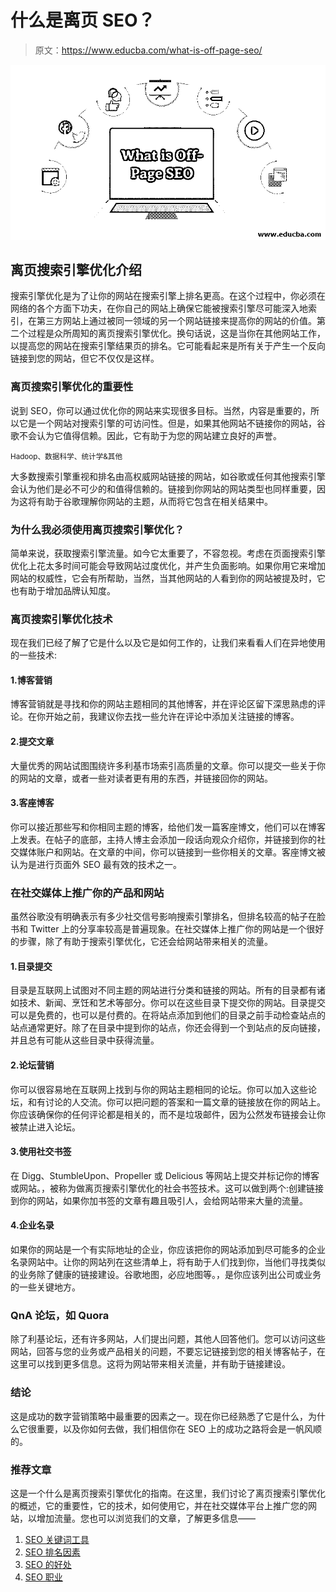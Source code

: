 # 什么是离页 SEO？

> 原文：<https://www.educba.com/what-is-off-page-seo/>

![What is Off-Page SEO](img/06f59c8b2ae0d43bef93ec3cbaffcfba.png)



## 离页搜索引擎优化介绍

搜索引擎优化是为了让你的网站在搜索引擎上排名更高。在这个过程中，你必须在网络的各个方面下功夫，在你自己的网站上确保它能被搜索引擎尽可能深入地索引，在第三方网站上通过被同一领域的另一个网站链接来提高你的网站的价值。第二个过程是众所周知的离页搜索引擎优化。换句话说，这是当你在其他网站工作，以提高您的网站在搜索引擎结果页的排名。它可能看起来是所有关于产生一个反向链接到您的网站，但它不仅仅是这样。

### 离页搜索引擎优化的重要性

说到 SEO，你可以通过优化你的网站来实现很多目标。当然，内容是重要的，所以它是一个网站对搜索引擎的可访问性。但是，如果其他网站不链接你的网站，谷歌不会认为它值得信赖。因此，它有助于为您的网站建立良好的声誉。

<small>Hadoop、数据科学、统计学&其他</small>

大多数搜索引擎重视和排名由高权威网站链接的网站，如谷歌或任何其他搜索引擎会认为他们是必不可少的和值得信赖的。链接到你网站的网站类型也同样重要，因为这将有助于谷歌理解你网站的主题，从而将它包含在相关结果中。

### 为什么我必须使用离页搜索引擎优化？

简单来说，获取搜索引擎流量。如今它太重要了，不容忽视。考虑在页面搜索引擎优化上花太多时间可能会导致网站过度优化，并产生负面影响。如果你用它来增加网站的权威性，它会有所帮助，当然，当其他网站的人看到你的网站被提及时，它也有助于增加品牌认知度。

### 离页搜索引擎优化技术

现在我们已经了解了它是什么以及它是如何工作的，让我们来看看人们在异地使用的一些技术:

#### 1.博客营销

博客营销就是寻找和你的网站主题相同的其他博客，并在评论区留下深思熟虑的评论。在你开始之前，我建议你去找一些允许在评论中添加关注链接的博客。

#### 2.提交文章

大量优秀的网站试图围绕许多利基市场索引高质量的文章。你可以提交一些关于你的网站的文章，或者一些对读者更有用的东西，并链接回你的网站。

#### 3.客座博客

你可以接近那些写和你相同主题的博客，给他们发一篇客座博文，他们可以在博客上发表。在帖子的底部，主持人博主会添加一段话向观众介绍你，并链接到你的社交媒体账户和网站。在文章的中间，你可以链接到一些你相关的文章。客座博文被认为是进行页面外 SEO 最有效的技术之一。

### 在社交媒体上推广你的产品和网站

虽然谷歌没有明确表示有多少社交信号影响搜索引擎排名，但排名较高的帖子在脸书和 Twitter 上的分享率较高是普遍现象。在社交媒体上推广你的网站是一个很好的步骤，除了有助于搜索引擎优化，它还会给网站带来相关的流量。

#### 1.目录提交

目录是互联网上试图对不同主题的网站进行分类和链接的网站。所有的目录都有诸如技术、新闻、烹饪和艺术等部分。你可以在这些目录下提交你的网站。目录提交可以是免费的，也可以是付费的。在将站点添加到他们的目录之前手动检查站点的站点通常更好。除了在目录中提到你的站点，你还会得到一个到站点的反向链接，并且总有可能从这些目录中获得流量。

#### 2.论坛营销

你可以很容易地在互联网上找到与你的网站主题相同的论坛。你可以加入这些论坛，和有讨论的人交流。你可以把问题的答案和一篇文章的链接放在你的网站上。你应该确保你的任何评论都是相关的，而不是垃圾邮件，因为公然发布链接会让你被禁止进入论坛。

#### 3.使用社交书签

在 Digg、StumbleUpon、Propeller 或 Delicious 等网站上提交并标记你的博客或网站。，被称为做离页搜索引擎优化的社会书签技术。这可以做到两个:创建链接到你的网站，如果你加书签的文章有趣且吸引人，会给网站带来大量的流量。

#### 4.企业名录

如果你的网站是一个有实际地址的企业，你应该把你的网站添加到尽可能多的企业名录网站中。让你的网站列在这些清单上，将有助于人们找到你，当他们寻找类似的业务除了健康的链接建设。谷歌地图，必应地图等。，是你应该列出公司或业务的一些关键地方。

### QnA 论坛，如 Quora

除了利基论坛，还有许多网站，人们提出问题，其他人回答他们。您可以访问这些网站，回答与您的业务或产品相关的问题，不要忘记链接到您的相关博客帖子，在这里可以找到更多信息。这将为网站带来相关流量，并有助于链接建设。

### 结论

这是成功的数字营销策略中最重要的因素之一。现在你已经熟悉了它是什么，为什么它很重要，以及你如何去做，我们相信你在 SEO 上的成功之路将会是一帆风顺的。

### 推荐文章

这是一个什么是离页搜索引擎优化的指南。在这里，我们讨论了离页搜索引擎优化的概述，它的重要性，它的技术，如何使用它，并在社交媒体平台上推广您的网站，以增加流量。您也可以浏览我们的文章，了解更多信息——

1.  [SEO 关键词工具](https://www.educba.com/seo-keyword-tools/)
2.  [SEO 排名因素](https://www.educba.com/seo-ranking-factors/)
3.  [SEO 的好处](https://www.educba.com/benefits-of-seo/)
4.  [SEO 职业](https://www.educba.com/career-in-seo/)





